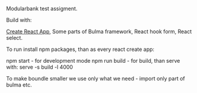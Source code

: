 Modularbank test assigment.

Build with:

[Create React App](https://github.com/facebook/create-react-app),
Some parts of Bulma framework, React hook form, React select. 

To run install npm packages, than as every react create app:

npm start - for development mode
npm run build - for build, than serve with: serve -s build -l 4000


To make boundle smaller we use only what we need - import only part of bulma etc.